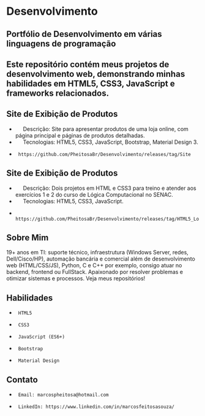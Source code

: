 # Desenvolvimento
## Portfólio de Desenvolvimento em várias linguagens de programação
## Este repositório contém meus projetos de desenvolvimento web, demonstrando minhas habilidades em HTML5, CSS3, JavaScript e frameworks relacionados.

## Site de Exibição de Produtos
*      Descrição: Site para apresentar produtos de uma loja online, com página principal e páginas de produtos detalhadas.
*      Tecnologias: HTML5, CSS3, JavaScript, Bootstrap, Material Design 3.
*      https://github.com/PheitosaBr/Desenvolvimento/releases/tag/Site

## Site de Exibição de Produtos
*      Descrição: Dois projetos em HTML e CSS3 para treino e atender aos exercícios 1 e 2 do curso de Lógica Computacional no SENAC.
*      Tecnologias: HTML5, CSS3, JavaScript.
*      https://github.com/PheitosaBr/Desenvolvimento/releases/tag/HTML5_Logica_Computacional

## Sobre Mim

19+ anos em TI: suporte técnico, infraestrutura (Windows Server, redes, Dell/Cisco/HP), automação bancária e comercial além de desenvolvimento web (HTML/CSS/JS), Python, C e C++ por exemplo, consigo atuar no backend, frontend ou FullStack. Apaixonado por resolver problemas e otimizar sistemas e processos. Veja meus repositórios!

## Habilidades

*      HTML5
*      CSS3
*      JavaScript (ES6+)
*      Bootstrap
*      Material Design

## Contato

*      Email: marcospheitosa@hotmail.com
*      LinkedIn: https://www.linkedin.com/in/marcosfeitosasouza/
